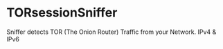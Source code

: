 # TORsessionSniffer
Sniffer detects TOR (The Onion Router) Traffic from your Network. IPv4 &amp; IPv6
